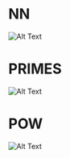 # NN

![Alt Text](https://github.com/AndresTY/randomTemp/blob/main/NN.gif?raw=true )

# PRIMES

![Alt Text](https://upload.wikimedia.org/wikipedia/commons/b/b9/Sieve_of_Eratosthenes_animation.gif)

# POW

![Alt Text](https://github.com/AndresTY/randomTemp/blob/main/POW.gif?raw=true)
